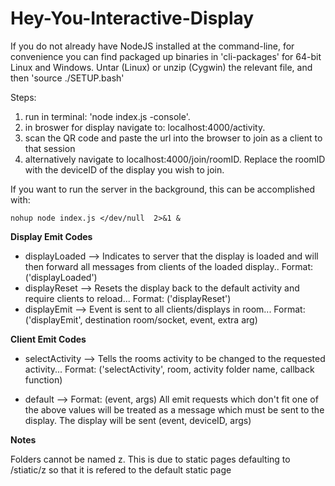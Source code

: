 # Hey-You-Interactive-Display

If you do not already have NodeJS installed at the command-line, for
convenience you can find packaged up binaries in 'cli-packages' for
64-bit Linux and Windows.  Untar (Linux) or unzip (Cygwin) the
relevant file, and then 'source ./SETUP.bash'

Steps:

1. run in terminal: 'node index.js -console'.
2. in broswer for display navigate to: localhost:4000/activity.
3. scan the QR code and paste the url into the browser to join as a client to that session
4. alternatively navigate to localhost:4000/join/roomID. Replace the roomID with the deviceID of the display you wish to join. 


If you want to run the server in the background, this can be accomplished with:

    nohup node index.js </dev/null  2>&1 &


**Display Emit Codes**

- displayLoaded --> Indicates to server that the display is loaded and will then forward all messages from clients of the loaded display.. Format: ('displayLoaded')
- displayReset --> Resets the display back to the default activity and require clients to reload... Format: ('displayReset')
- displayEmit --> Event is sent to all clients/displays in room... Format: ('displayEmit', destination room/socket, event, extra arg)

**Client Emit Codes**

- selectActivity --> Tells the rooms activity to be changed to the requested activity... Format: ('selectActivity', room, activity folder name, callback function)

- default --> Format: (event, args)
All emit requests which don't fit one of the above values will be treated as a message which must be sent to the display.
The display will be sent (event, deviceID, args)

**Notes**

Folders cannot be named z. This is due to static pages defaulting to /stiatic/z so that it is refered to the default static page
